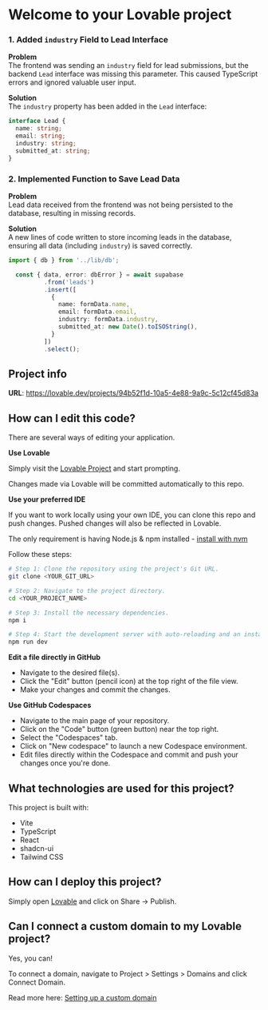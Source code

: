 # Welcome to your Lovable project

### 1. Added `industry` Field to Lead Interface

**Problem**  
The frontend was sending an `industry` field for lead submissions, but the backend `Lead` interface was missing this parameter. This caused TypeScript errors and ignored valuable user input.

**Solution**  
The `industry` property has been added in the `Lead` interface:

```ts
interface Lead {
  name: string;
  email: string;
  industry: string;
  submitted_at: string;
}
```
### 2. Implemented Function to Save Lead Data

**Problem**  
Lead data received from the frontend was not being persisted to the database, resulting in missing records.

**Solution**  
A new lines of code written to store incoming leads in the database, ensuring all data (including `industry`) is saved correctly.

```ts
import { db } from '../lib/db';

  const { data, error: dbError } = await supabase
          .from('leads')
          .insert([
            {
              name: formData.name,
              email: formData.email,
              industry: formData.industry,
              submitted_at: new Date().toISOString(),
            }
          ])
          .select();
```

## Project info

**URL**: https://lovable.dev/projects/94b52f1d-10a5-4e88-9a9c-5c12cf45d83a

## How can I edit this code?

There are several ways of editing your application.

**Use Lovable**

Simply visit the [Lovable Project](https://lovable.dev/projects/94b52f1d-10a5-4e88-9a9c-5c12cf45d83a) and start prompting.

Changes made via Lovable will be committed automatically to this repo.

**Use your preferred IDE**

If you want to work locally using your own IDE, you can clone this repo and push changes. Pushed changes will also be reflected in Lovable.

The only requirement is having Node.js & npm installed - [install with nvm](https://github.com/nvm-sh/nvm#installing-and-updating)

Follow these steps:

```sh
# Step 1: Clone the repository using the project's Git URL.
git clone <YOUR_GIT_URL>

# Step 2: Navigate to the project directory.
cd <YOUR_PROJECT_NAME>

# Step 3: Install the necessary dependencies.
npm i

# Step 4: Start the development server with auto-reloading and an instant preview.
npm run dev
```

**Edit a file directly in GitHub**

- Navigate to the desired file(s).
- Click the "Edit" button (pencil icon) at the top right of the file view.
- Make your changes and commit the changes.

**Use GitHub Codespaces**

- Navigate to the main page of your repository.
- Click on the "Code" button (green button) near the top right.
- Select the "Codespaces" tab.
- Click on "New codespace" to launch a new Codespace environment.
- Edit files directly within the Codespace and commit and push your changes once you're done.

## What technologies are used for this project?

This project is built with:

- Vite
- TypeScript
- React
- shadcn-ui
- Tailwind CSS

## How can I deploy this project?

Simply open [Lovable](https://lovable.dev/projects/94b52f1d-10a5-4e88-9a9c-5c12cf45d83a) and click on Share -> Publish.

## Can I connect a custom domain to my Lovable project?

Yes, you can!

To connect a domain, navigate to Project > Settings > Domains and click Connect Domain.

Read more here: [Setting up a custom domain](https://docs.lovable.dev/tips-tricks/custom-domain#step-by-step-guide)
